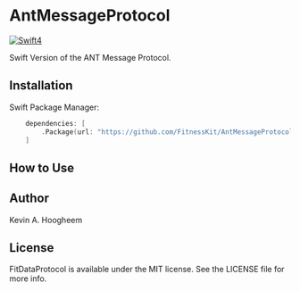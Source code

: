 # AntMessageProtocol

[![Swift4](https://img.shields.io/badge/swift4-compatible-4BC51D.svg?style=flat)](https://developer.apple.com/swift)


Swift Version of the ANT Message Protocol.


## Installation

Swift Package Manager:
```swift
    dependencies: [
        .Package(url: "https://github.com/FitnessKit/AntMessageProtocol", from: 0.1.0)
    ]
```
## How to Use

## Author

Kevin A. Hoogheem

## License

FitDataProtocol is available under the MIT license. See the LICENSE file for more info.
